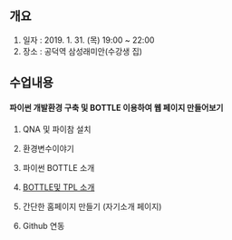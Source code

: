 ## 개요
1. 일자 : 2019. 1. 31. (목) 19:00 ~ 22:00
2. 장소 : 공덕역 삼성래미안(수강생 집)

## 수업내용
#### 파이썬 개발환경 구축 및 BOTTLE 이용하여 웹 페이지 만들어보기
1. QNA 및 파이참 설치 

2. 환경변수이야기

3. 파이썬 BOTTLE 소개

4. [BOTTLE및 TPL 소개](https://bcho.tistory.com/747)

5. 간단한 홈페이지 만들기 (자기소개 페이지)

6. Github 연동